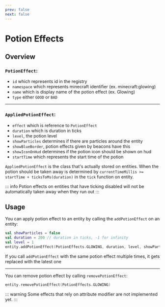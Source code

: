 ```yaml
---
prev: false
next: false
---
```

# Potion Effects

## Overview

### `PotionEffect`:
- `id` which represents id in the registry
- `namespace` which represents minecraft identifier (ex. minecraft:glowing)
- `name` which is display name of the potion effect (ex. Glowing)
- `type` either `GOOD` or `BAD`

---

### `AppliedPotionEffect`:
- `effect` which is reference to `PotionEffect`
- `duration` which is duration in ticks
- `level`, the potion level
- `showParticles` determines if there are particles around the entity
- `showBlueBorder`, potion effects given by beacons have this
- `showIconOnHud` determines if the potion icon should be shown on hud
- `startTime` which represents the start time of the potion

`AppliedPotionEffect` is the class that's actually stored on entities. When the potion should be taken away is determined by `currentTimeMillis >= startTime + ticksToMs(duration)` in the `tick` function on entity.

::: info
Potion effects on entities that have ticking disabled will not be automatically taken away when they run out
:::

## Usage

You can apply potion effect to an entity by calling the `addPotionEffect` on an entity:

```kotlin
val showParticles = false
val duration = 200 // duration in ticks, -1 for infinity
val level = 1
entity.addPotionEffect(PotionEffects.GLOWING, duration, level, showParticles)
```

If you call `addPotionEffect` with the same potion effect multiple times, it gets replaced with the latest one 

---

You can remove potion effect by calling `removePotionEffect`:

```kotlin
entity.removePotionEffect(PotionEffects.GLOWING)
```

::: warning
Some effects that rely on attribute modifier are not implemented yet.
:::